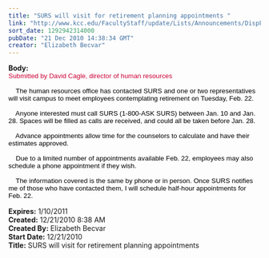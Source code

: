 ```yaml
---
title: "SURS will visit for retirement planning appointments "
link: "http://www.kcc.edu/FacultyStaff/update/Lists/Announcements/DispForm.aspx?ID=52"
sort_date: 1292942314000
pubDate: "21 Dec 2010 14:38:34 GMT"
creator: "Elizabeth Becvar"
---
```


<div><b>Body:</b> <div class=ExternalClass450A6B14D4414F9E88065A88B606AFE9>
<div>
<p class=MsoNormal style="margin:0in 0in 0pt"><span style="font-size:10pt;color:#cc0033;font-family:'Arial','sans-serif'">Submitted by David Cagle, director of human resources </span><span style="font-size:10pt;color:black;font-family:'Arial','sans-serif'"></span></p>
<p class=MsoNormal style="margin:0in 0in 0pt"><span style="font-size:10pt;color:black;font-family:'Arial','sans-serif'">    </span></p>
<p class=MsoNormal style="margin:0in 0in 0pt"><span style="font-size:10pt;color:black;font-family:'Arial','sans-serif'">    The human resources office has contacted SURS and one or two representatives will visit campus to meet employees contemplating retirement on Tuesday, Feb. 22. </span></p><span style="font-size:10pt;color:black;font-family:'Arial','sans-serif'">
<p class=MsoNormal style="margin:0in 0in 0pt"><br>    Anyone interested must call SURS (1-800-ASK SURS) between Jan. 10 and Jan. 28. Spaces will be filled as calls are received, and could all be taken before Jan. 28. </p>
<p class=MsoNormal style="margin:0in 0in 0pt"><br>    Advance appointments allow time for the counselors to calculate and have their estimates approved. </p>
<p class=MsoNormal style="margin:0in 0in 0pt"><br>    Due to a limited number of appointments available Feb. 22, employees may also schedule a phone appointment if they wish. </p>
<p class=MsoNormal style="margin:0in 0in 0pt"><br>    The information covered is the same by phone or in person. Once SURS notifies me of those who have contacted them, I will schedule half-hour appointments for Feb. 22.  </span></p>
<p class=MsoNormal style="margin:0in 0in 0pt"><span style="font-size:10pt;color:black;font-family:'Arial','sans-serif'"></span> </p></div></div></div>
<div><b>Expires:</b> 1/10/2011</div>
<div><b>Created:</b> 12/21/2010 8:38 AM</div>
<div><b>Created By:</b> Elizabeth Becvar</div>
<div><b>Start Date:</b> 12/21/2010</div>
<div><b>Title:</b> SURS will visit for retirement planning appointments </div>
